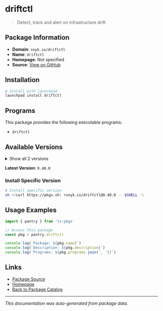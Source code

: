 # driftctl

> Detect, track and alert on infrastructure drift

## Package Information

- **Domain**: `snyk.io/driftctl`
- **Name**: `driftctl`
- **Homepage**: Not specified
- **Source**: [View on GitHub](https://github.com/pkgxdev/pantry/tree/main/projects/snyk.io/driftctl/package.yml)

## Installation

```bash
# Install with launchpad
launchpad install driftctl
```

## Programs

This package provides the following executable programs:

- `driftctl`

## Available Versions

<details>
<summary>Show all 2 versions</summary>

- `0.40.0`, `0.39.0`

</details>

**Latest Version**: `0.40.0`

### Install Specific Version

```bash
# Install specific version
sh <(curl https://pkgx.sh) +snyk.io/driftctl@0.40.0 -- $SHELL -i
```

## Usage Examples

```typescript
import { pantry } from 'ts-pkgx'

// Access this package
const pkg = pantry.driftctl

console.log(`Package: ${pkg.name}`)
console.log(`Description: ${pkg.description}`)
console.log(`Programs: ${pkg.programs.join(', ')}`)
```

## Links

- [Package Source](https://github.com/pkgxdev/pantry/tree/main/projects/snyk.io/driftctl/package.yml)
- [Homepage](#)
- [Back to Package Catalog](../package-catalog.md)

---

*This documentation was auto-generated from package data.*
